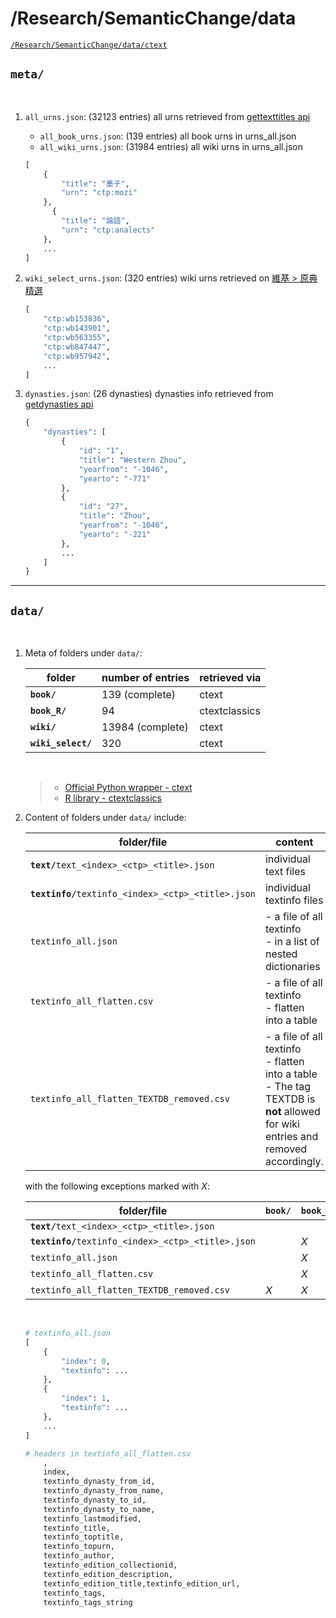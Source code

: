 # /Research/SemanticChange/data


<a href='https://drive.google.com/drive/folders/11ln53rubBG1BT2GmvhFzDcb-FSSEIUVP' target='_blank' class='drive-location'><code>/Research/SemanticChange/data/ctext</code></a>

## **`meta/`**

</br>

1. `all_urns.json`: (32123 entries) all urns retrieved from [gettexttitles api](https://api.ctext.org/gettexttitles?if=zh)

    - `all_book_urns.json`: (139 entries) all book urns in urns_all.json
    - `all_wiki_urns.json`: (31984 entries) all wiki urns in urns_all.json

    ```python
    [
        {
            "title": "墨子",
            "urn": "ctp:mozi"
        },
          {
            "title": "論語",
            "urn": "ctp:analects"
        },
        ...
    ]
    ```

1. `wiki_select_urns.json`: (320 entries) wiki urns retrieved on [維基 > 原典精選](https://ctext.org/wiki.pl?if=gb)

    ```python
    [
        "ctp:wb153836",
        "ctp:wb143901",
        "ctp:wb563355",
        "ctp:wb847447",
        "ctp:wb957942",
        ...
    ]
    ```

1. `dynasties.json`: (26 dynasties) dynasties info retrieved from [getdynasties api](https://api.ctext.org/getdynasties)

    ```python
    {
        "dynasties": [
            {
                "id": "1",
                "title": "Western Zhou",
                "yearfrom": "-1046",
                "yearto": "-771"
            },
            {
                "id": "27",
                "title": "Zhou",
                "yearfrom": "-1046",
                "yearto": "-221"
            },
            ...
        ]
    }
    ```

---

## **`data/`**

</br>

1. Meta of folders under `data/`:

    folder | number of entries | retrieved via
    ---------|----------|---------
    **`book/`** | 139 (complete) | ctext
    **`book_R/`** | 94 | ctextclassics
    **`wiki/`** | 13984 (complete) | ctext
    **`wiki_select/`** | 320 | ctext

    <br/>

    > * [Official Python wrapper - ctext](https://pypi.org/project/ctext/)
    > * [R library - ctextclassics](https://www.r-bloggers.com/ctextclassics-my-first-package/)
    
1. Content of folders under `data/` include:

    folder/file | content
    ---------|----------
    **`text/`**`text_<index>_<ctp>_<title>.json` | individual text files
    **`textinfo/`**`textinfo_<index>_<ctp>_<title>.json` | individual textinfo files
    `textinfo_all.json` | - a file of all textinfo </br> - in a list of nested dictionaries
    `textinfo_all_flatten.csv` | - a file of all textinfo </br> - flatten into a table
    `textinfo_all_flatten_TEXTDB_removed.csv` | - a file of all textinfo </br> - flatten into a table </br> - The tag TEXTDB is **not** allowed for wiki entries and removed accordingly.

    with the following exceptions marked with _X_:

    folder/file | **`book/`** | **`book_R/`** | **`wiki/`** | **`wiki_select/`**
    ---------|----------|----------|----------|----------
    **`text/`**`text_<index>_<ctp>_<title>.json` |
    **`textinfo/`**`textinfo_<index>_<ctp>_<title>.json` ||_X_|_X_
    `textinfo_all.json` ||_X_
    `textinfo_all_flatten.csv` ||_X_||_X_
    `textinfo_all_flatten_TEXTDB_removed.csv` |_X_|_X_||_X_

    </br>

    ```python
    # textinfo_all.json
    [
        {
            "index": 0,
            "textinfo": ...
        },
        {
            "index": 1,
            "textinfo": ...
        },
        ...
    ]
    ```

    ```python
    # headers in textinfo_all_flatten.csv
        ,
        index,
        textinfo_dynasty_from_id,
        textinfo_dynasty_from_name,
        textinfo_dynasty_to_id,
        textinfo_dynasty_to_name,
        textinfo_lastmodified,
        textinfo_title,
        textinfo_toptitle,
        textinfo_topurn,
        textinfo_author,
        textinfo_edition_collectionid,
        textinfo_edition_description,
        textinfo_edition_title,textinfo_edition_url,
        textinfo_tags,
        textinfo_tags_string
    ```